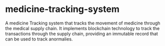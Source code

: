 # medicine-tracking-system
A medicine Tracking system that tracks the movement of medicine through the medical supply chain. It implements blockchain technology to track the transactions through the supply chain, providing an immutable record that can be used to track anormalies.
